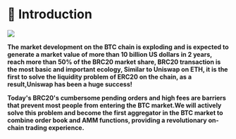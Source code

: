 # 👀 Introduction

![](.gitbook/assets/微信图片\_20230609230646.jpg)

**The market development on the BTC chain is exploding and is expected to generate a market value of more than 10 billion US dollars in 2 years, reach more than 50% of the BRC20 market share, BRC20 transaction is the most basic and important ecology, Similar to Uniswap on ETH, it is the first to solve the liquidity problem of ERC20 on the chain, as a result,Uniswap has been a huge success!**

**Today's BRC20's cumbersome pending orders and high fees are barriers that prevent most people from entering the BTC market.We will actively solve this problem and become the first aggregator in the BTC market to combine order book and AMM functions, providing a revolutionary on-chain trading experience.**
